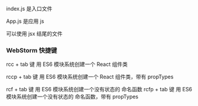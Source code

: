 
index.js 是入口文件

App.js 是应用 js

可以使用 jsx 结尾的文件

### WebStorm 快捷键
rcc + tab 键 用 ES6 模块系统创建一个 React 组件类

rccp + tab 键 用 ES6 模块系统创建一个 React 组件类，带有 propTypes

rcf + tab 键 用 ES6 模块系统创建一个没有状态的 命名函数
rcfp + tab 键 用 ES6 模块系统创建一个没有状态的 命名函数，带有 propTypes